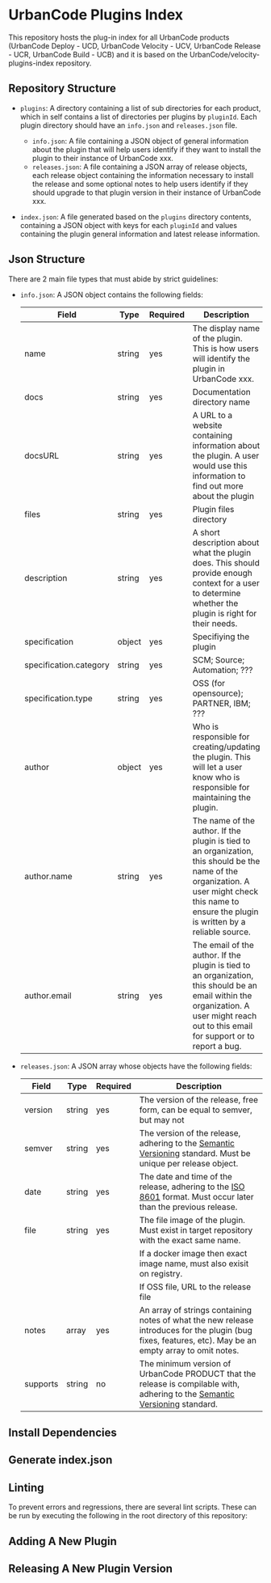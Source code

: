 # UrbanCode Plugins Index

This repository hosts the plug-in index for all UrbanCode products (UrbanCode Deploy - UCD, UrbanCode Velocity - UCV, UrbanCode Release - UCR, UrbanCode Build - UCB) and it is based on the UrbanCode/velocity-plugins-index repository.

## Repository Structure

* `plugins`: A directory containing a list of sub directories for each product, which in self contains a list of directories per plugins by `pluginId`. Each plugin directory should have an `info.json` and `releases.json` file.

  * `info.json`: A file containing a JSON object of general information about the plugin that will help users identify if they want to install the plugin to their instance of UrbanCode xxx.
  * `releases.json`: A file containing a JSON array of release objects, each release object containing the information necessary to install the release and some optional notes to help users identify if they should upgrade to that plugin version in their instance of UrbanCode xxx.

* `index.json`: A file generated based on the `plugins` directory contents, containing a JSON object with keys for each `pluginId` and values containing the plugin general information and latest release information.

## Json Structure

There are 2 main file types that must abide by strict guidelines:

* `info.json`: A JSON object contains the following fields:

    | Field                  | Type   | Required | Description             |
    |------------------------|--------|----------|-------------------------|
    | name                   | string | yes      | The display name of the plugin. This is how users will identify the plugin in UrbanCode xxx.  |
    | docs                   | string | yes      | Documentation directory name |
    | docsURL                | string | yes      | A URL to a website containing information about the plugin. A user would use this information to find out more about the plugin |
    | files                  | string | yes      | Plugin files directory |
    | description            | string | yes      | A short description about what the plugin does. This should provide enough context for a user to determine whether the plugin is right for their needs. |
    | specification          | object | yes      | Specifiying the plugin |
    | specification.category | string | yes      |  SCM; Source; Automation; ??? |
    | specification.type     | string | yes      |  OSS (for opensource); PARTNER, IBM; ??? |
    | author                 | object | yes      | Who is responsible for creating/updating the plugin. This will let a user know who is responsible for maintaining the plugin. |
    | author.name            | string | yes      | The name of the author. If the plugin is tied to an organization, this should be the name of the organization. A user might check this name to ensure the plugin is written by a reliable source. |
    | author.email           | string | yes      | The email of the author. If the plugin is tied to an organization, this should be an email within the organization. A user might reach out to this email for support or to report a bug.          |

* `releases.json`: A JSON array whose objects have the following fields:

    | Field | Type | Required | Description |
    | ----- | ---- | -------- | ----------- |
    | version | string | yes | The version of the release, free form, can be equal to semver, but may not |
    | semver | string | yes | The version of the release, adhering to the [Semantic Versioning](https://semver.org/) standard. Must be unique per release object. |
    | date | string | yes | The date and time of the release, adhering to the [ISO 8601](https://web.archive.org/web/20171020085148/https://www.loc.gov/standards/datetime/ISO_DIS%208601-2.pdf) format. Must occur later than the previous release. |
    | file | string | yes | The file image of the plugin. Must exist in target repository with the exact same name. |
    |      |        |     | If a docker image then exact image name, must also exisit on registry. |
    |      |        |     | If OSS file, URL to the release file |
    | notes | array | yes | An array of strings containing notes of what the new release introduces for the plugin (bug fixes, features, etc). May be an empty array to omit notes. |
    | supports | string | no | The minimum version of UrbanCode PRODUCT that the release is compilable with, adhering to the [Semantic Versioning](https://semver.org/) standard. |

## Install Dependencies

## Generate index.json

## Linting

To prevent errors and regressions, there are several lint scripts. These can be run by executing the following in the root directory of this repository:

## Adding A New Plugin

## Releasing A New Plugin Version

